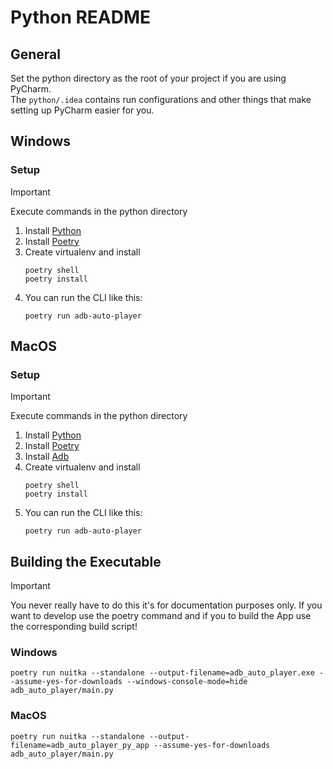 # Python README

## General
Set the python directory as the root of your project if you are using PyCharm.  
The `python/.idea` contains run configurations and other things that make setting up PyCharm easier for you.

## Windows
### Setup
> [!IMPORTANT]
> Execute commands in the python directory
1. Install [Python](https://www.python.org/downloads/)
2. Install [Poetry](https://python-poetry.org/docs/#installing-with-the-official-installer)
3. Create virtualenv and install
    ```shell
    poetry shell
    poetry install
    ```
4. You can run the CLI like this:
    ```shell
    poetry run adb-auto-player
    ```

## MacOS
### Setup
> [!IMPORTANT]
> Execute commands in the python directory
1. Install [Python](https://formulae.brew.sh/formula/python@3.12)
2. Install [Poetry](https://python-poetry.org/docs/#installing-with-pipx)
3. Install [Adb](https://formulae.brew.sh/cask/android-platform-tools)
4. Create virtualenv and install
   ```shell
   poetry shell
   poetry install
   ```
5. You can run the CLI like this:
   ```shell
   poetry run adb-auto-player
   ```

## Building the Executable
> [!IMPORTANT]
> You never really have to do this it's for documentation purposes only. If you want to develop use the poetry command and if you to build the App use the corresponding build script!
### Windows
```shell
poetry run nuitka --standalone --output-filename=adb_auto_player.exe --assume-yes-for-downloads --windows-console-mode=hide adb_auto_player/main.py
```

### MacOS
```shell
poetry run nuitka --standalone --output-filename=adb_auto_player_py_app --assume-yes-for-downloads adb_auto_player/main.py
```

